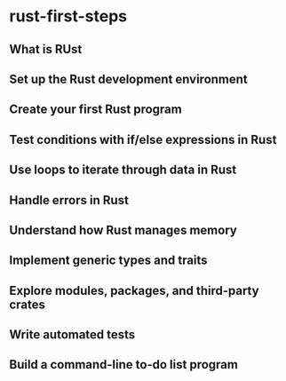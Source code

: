 # rust-first-steps

## What is RUst

## Set up the Rust development environment

## Create your first Rust program

## Test conditions with if/else expressions in Rust

## Use loops to iterate through data in Rust

## Handle errors in Rust

## Understand how Rust manages memory

## Implement generic types and traits

## Explore modules, packages, and third-party crates

## Write automated tests

## Build a command-line to-do list program
